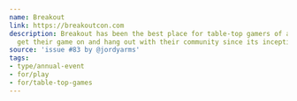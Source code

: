 ```yaml
---
name: Breakout
link: https://breakoutcon.com
description: Breakout has been the best place for table-top gamers of all kinds to
  get their game on and hang out with their community since its inception in 2016.
source: 'issue #83 by @jordyarms'
tags:
- type/annual-event
- for/play
- for/table-top-games
---
```


<!-- Community added from GitHub issue #83 -->
